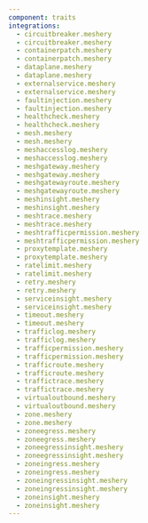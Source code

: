 ```yaml
---
component: traits
integrations:
  - circuitbreaker.meshery
  - circuitbreaker.meshery
  - containerpatch.meshery
  - containerpatch.meshery
  - dataplane.meshery
  - dataplane.meshery
  - externalservice.meshery
  - externalservice.meshery
  - faultinjection.meshery
  - faultinjection.meshery
  - healthcheck.meshery
  - healthcheck.meshery
  - mesh.meshery
  - mesh.meshery
  - meshaccesslog.meshery
  - meshaccesslog.meshery
  - meshgateway.meshery
  - meshgateway.meshery
  - meshgatewayroute.meshery
  - meshgatewayroute.meshery
  - meshinsight.meshery
  - meshinsight.meshery
  - meshtrace.meshery
  - meshtrace.meshery
  - meshtrafficpermission.meshery
  - meshtrafficpermission.meshery
  - proxytemplate.meshery
  - proxytemplate.meshery
  - ratelimit.meshery
  - ratelimit.meshery
  - retry.meshery
  - retry.meshery
  - serviceinsight.meshery
  - serviceinsight.meshery
  - timeout.meshery
  - timeout.meshery
  - trafficlog.meshery
  - trafficlog.meshery
  - trafficpermission.meshery
  - trafficpermission.meshery
  - trafficroute.meshery
  - trafficroute.meshery
  - traffictrace.meshery
  - traffictrace.meshery
  - virtualoutbound.meshery
  - virtualoutbound.meshery
  - zone.meshery
  - zone.meshery
  - zoneegress.meshery
  - zoneegress.meshery
  - zoneegressinsight.meshery
  - zoneegressinsight.meshery
  - zoneingress.meshery
  - zoneingress.meshery
  - zoneingressinsight.meshery
  - zoneingressinsight.meshery
  - zoneinsight.meshery
  - zoneinsight.meshery
---
```

